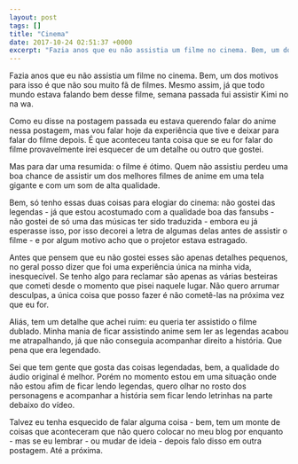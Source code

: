 ```yaml
---
layout: post
tags: []
title: "Cinema"
date: 2017-10-24 02:51:37 +0000
excerpt: "Fazia anos que eu não assistia um filme no cinema. Bem, um dos motivos para isso é que não sou muito fã de filmes. Mesmo assim, já que todo..."
---
```


Fazia anos que eu não assistia um filme no cinema. Bem, um dos motivos para isso é que não sou muito fã de filmes. Mesmo assim, já que todo mundo estava falando bem desse filme, semana passada fui assistir Kimi no na wa.

Como eu disse na postagem passada eu estava querendo falar do anime nessa postagem, mas vou falar hoje da experiência que tive e deixar para falar do filme depois. É que aconteceu tanta coisa que se eu for falar do filme provavelmente irei esquecer de um detalhe ou outro que gostei.

Mas para dar uma resumida: o filme é ótimo. Quem não assistiu perdeu uma boa chance de assistir um dos melhores filmes de anime em uma tela gigante e com um som de alta qualidade.

Bem, só tenho essas duas coisas para elogiar do cinema: não gostei das legendas - já que estou acostumado com a qualidade boa das fansubs - não gostei de só uma das músicas ter sido traduzida - embora eu já esperasse isso, por isso decorei a letra de algumas delas antes de assistir o filme - e por algum motivo acho que o projetor estava estragado.

Antes que pensem que eu não gostei esses são apenas detalhes pequenos, no geral posso dizer que foi uma experiência única na minha vida, inesquecível. Se tenho algo para reclamar são apenas as várias besteiras que cometi desde o momento que pisei naquele lugar. Não quero arrumar desculpas, a única coisa que posso fazer é não cometê-las na próxima vez que eu for.

Aliás, tem um detalhe que achei ruim: eu queria ter assistido o filme dublado. Minha mania de ficar assistindo anime sem ler as legendas acabou me atrapalhando, já que não conseguia acompanhar direito a história. Que pena que era legendado.

Sei que tem gente que gosta das coisas legendadas, bem, a qualidade do áudio original é melhor. Porém no momento estou em uma situação onde não estou afim de ficar lendo legendas, quero olhar no rosto dos personagens e acompanhar a história sem ficar lendo letrinhas na parte debaixo do vídeo.

Talvez eu tenha esquecido de falar alguma coisa - bem, tem um monte de coisas que aconteceram que não quero colocar no meu blog por enquanto - mas se eu lembrar - ou mudar de ideia - depois falo disso em outra postagem. Até a próxima.